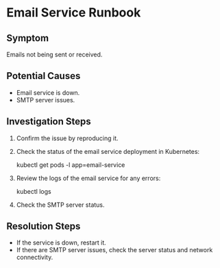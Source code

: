 # Email Service Runbook

## Symptom

Emails not being sent or received.

## Potential Causes

- Email service is down.
- SMTP server issues.

## Investigation Steps

1. Confirm the issue by reproducing it.
2. Check the status of the email service deployment in Kubernetes:


    kubectl get pods -l app=email-service

3. Review the logs of the email service for any errors:


    kubectl logs <email-service-pod-name>

4. Check the SMTP server status.

## Resolution Steps

- If the service is down, restart it.
- If there are SMTP server issues, check the server status and network connectivity.
